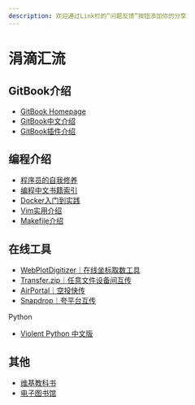 ```yaml
---
description: 欢迎通过Link栏的“问题反馈”按钮添加你的分享
---
```


# 涓滴汇流

## GitBook介绍

* [GitBook Homepage](https://docs.gitbook.com)
* [GitBook中文介绍](https://chrisniael.gitbooks.io/gitbook-documentation/content/index.html)
* [GitBook插件介绍](https://www.bookstack.cn/read/gitbook-use/README.md)



## 编程介绍

* [程序员的自我修养](https://leohxj.gitbooks.io/a-programmer-prepares/content/index.html)
* [编程中文书籍](https://github.com/EbookFoundation/free-programming-books/blob/main/books/free-programming-books-zh.md)[索引](https://github.com/EbookFoundation/free-programming-books/blob/main/books/free-programming-books-zh.md)
* [Docker入门到实践](https://yeasy.gitbook.io/docker\_practice/)
* [Vim实用介绍](https://github.com/dofy/learn-vim/blob/master/zh-CN/README.md)
* [Makefile介绍](https://github.com/seisman/how-to-write-makefile)



## 在线工具

* [WebPlotDigitizer｜在线坐标取数工具](https://apps.automeris.io/wpd/index.zh\_CN.html)
* [Transfer.zip｜任意文件设备间互传](https://transfer.zip)
* [AirPortal｜空投快传](https://airportal.cn)
* [Snapdrop｜夸平台互传](https://snapdrop.net/)





Python

* [Violent Python 中文版](https://wizardforcel.gitbooks.io/violent-python/content/index.html)



## 其他

* [维基教科书](https://en.wikibooks.org/wiki/Main\_Page)
* [电子图书馆](https://zh.zlibrary-global.se)



